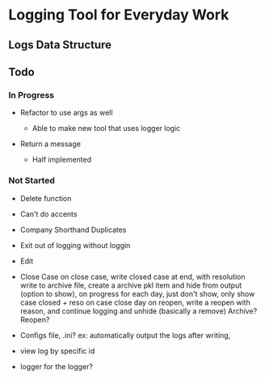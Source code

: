 # Logging Tool for Everyday Work

## Logs Data Structure

## Todo

### In Progress
* Refactor to use args as well
	- Able to make new tool that uses logger logic

* Return a message
	- Half implemented

### Not Started
* Delete function
* Can't do accents
* Company Shorthand Duplicates
* Exit out of logging without loggin
* Edit
* Close Case
	on close case, write closed case at end, with resolution
	write to archive file, create a archive pkl item and hide from output (option to show), on progress for each day, just don't show, only show case closed + reso on case close day
	on reopen, write a reopen with reason, and continue logging and unhide (basically a remove)
   Archive?  
   Reopen?
* Configs file, .ini? ex: automatically output the logs after writing,

* view log by specific id
* logger for the logger?
